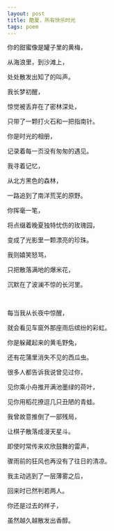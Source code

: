 ```yaml
---
layout: post
title: 酷夏，所有快乐时光
tags: poem
---
```



你的甜蜜像是罐子里的黄梅，

从海浪里，到沙滩上，

处处散发出知了的叫声。

我长梦初醒，

惊觉被丢弃在了密林深处，

只带了一颗打火石和一把指南针。

你是时光的相册，

记录着每一页没有匆匆的遇见。

我寻着记忆，

从北方黑色的森林，

一路追到了南洋荒芜的原野。

你挥毫一笔，

将点缀着晚夏独特忧伤的玫瑰园，

变成了光影里一颗漂亮的珍珠。

我则嬉笑怒骂，

只把散落满地的爆米花，

沉默在了波澜不惊的长河里。

<br>

每当我从长夜中惊醒，

就会看见车窗外那座雨后缤纷的彩虹。

你是躲藏起来的黄毛野兔，

还有花蒲里消失不见的西瓜虫。

很多人都告诉我说曾见过你，

见你乘小舟推开满池墨绿的荷叶，

见你用稻花撩逗几只丑陋的青蛙。

我曾故意推倒了一部残局，

让棋子散落成漫天星斗。

即使时常传来欢欣鼓舞的雷声，

骤雨前的狂风也再没有了往日的清凉。

我主动逃到了一层薄雾之后，

回来时已然判若两人。

你还是过去的样子，

虽然越久越散发出香醇。





